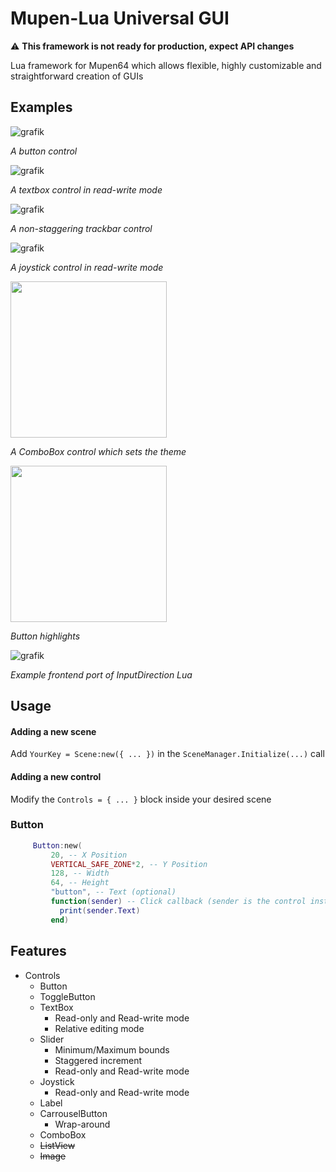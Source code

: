 # Mupen-Lua Universal GUI

⚠️ **This framework is not ready for production, expect API changes**

Lua framework for Mupen64 which allows flexible, highly customizable and straightforward creation of GUIs

## Examples

![grafik](https://user-images.githubusercontent.com/48759429/172042835-9f99b721-abf0-418e-8de5-95047c57d922.png)

*A button control*

![grafik](https://user-images.githubusercontent.com/48759429/172042856-bdfd57e4-596a-4d67-9dec-487c658d6e28.png)

*A textbox control in read-write mode*

![grafik](https://user-images.githubusercontent.com/48759429/172042862-81524d8e-1630-4159-a149-8641a1e297b5.png)

*A non-staggering trackbar control*

![grafik](https://user-images.githubusercontent.com/48759429/172049713-9d056b9a-e19a-4965-a33c-02a410ac5568.png)

*A joystick control in read-write mode*

<img src="https://user-images.githubusercontent.com/48759429/172204289-d435637d-33e4-4d35-9d18-714766337f32.gif" width="250"/>

*A ComboBox control which sets the theme*

<img src="https://user-images.githubusercontent.com/48759429/172062375-c19b362f-d0d3-48cc-9a1f-fb7ecaac12c8.gif" width="250"/>

*Button highlights*

![grafik](https://user-images.githubusercontent.com/48759429/172351451-a422fcfd-5d84-4338-bd8f-60dd6136831b.png)

*Example frontend port of InputDirection Lua*

## Usage


#### Adding a new scene
Add `YourKey = Scene:new({ ... })` in the `SceneManager.Initialize(...)` call

#### Adding a new control
Modify the `Controls = { ... }` block inside your desired scene


### Button
```lua
     Button:new(
         20, -- X Position
         VERTICAL_SAFE_ZONE*2, -- Y Position
         128, -- Width
         64, -- Height
         "button", -- Text (optional)
         function(sender) -- Click callback (sender is the control instance)
           print(sender.Text)
         end)
```

## Features
- Controls
  - Button
  - ToggleButton
  - TextBox
    - Read-only and Read-write mode
    - Relative editing mode
  - Slider
    - Minimum/Maximum bounds
    - Staggered increment
    - Read-only and Read-write mode
  - Joystick
    - Read-only and Read-write mode
  - Label
  - CarrouselButton
    - Wrap-around
  - ComboBox
  - ~~ListView~~
  - ~~Image~~
